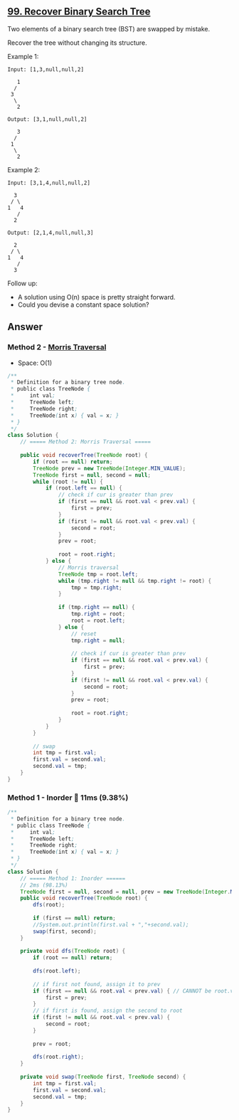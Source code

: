 ## [99. Recover Binary Search Tree](https://leetcode.com/problems/recover-binary-search-tree/)

Two elements of a binary search tree (BST) are swapped by mistake.

Recover the tree without changing its structure.

Example 1:
```
Input: [1,3,null,null,2]

   1
  /
 3
  \
   2

Output: [3,1,null,null,2]

   3
  /
 1
  \
   2
```
Example 2:
```
Input: [3,1,4,null,null,2]

  3
 / \
1   4
   /
  2

Output: [2,1,4,null,null,3]

  2
 / \
1   4
   /
  3
```
Follow up:

- A solution using O(n) space is pretty straight forward.
- Could you devise a constant space solution?

## Answer
### Method 2 - [Morris Traversal](https://leetcode.com/problems/recover-binary-search-tree/discuss/32559/Detail-Explain-about-How-Morris-Traversal-Finds-two-Incorrect-Pointer)
- Space: O(1)
```java
/**
 * Definition for a binary tree node.
 * public class TreeNode {
 *     int val;
 *     TreeNode left;
 *     TreeNode right;
 *     TreeNode(int x) { val = x; }
 * }
 */
class Solution {
    // ===== Method 2: Morris Traversal =====
    
    public void recoverTree(TreeNode root) {
        if (root == null) return;
        TreeNode prev = new TreeNode(Integer.MIN_VALUE);
        TreeNode first = null, second = null;
        while (root != null) {
            if (root.left == null) {
                // check if cur is greater than prev
                if (first == null && root.val < prev.val) {
                    first = prev;
                }
                if (first != null && root.val < prev.val) {
                    second = root;
                }
                prev = root;
                
                root = root.right;
            } else {
                // Morris traversal
                TreeNode tmp = root.left;
                while (tmp.right != null && tmp.right != root) {
                    tmp = tmp.right;
                }
                
                if (tmp.right == null) {
                    tmp.right = root;
                    root = root.left;
                } else {
                    // reset 
                    tmp.right = null;
                    
                    // check if cur is greater than prev
                    if (first == null && root.val < prev.val) {
                        first = prev;
                    }
                    if (first != null && root.val < prev.val) {
                        second = root;
                    }
                    prev = root;
                    
                    root = root.right;
                }
            }
        }
        
        // swap
        int tmp = first.val;
        first.val = second.val;
        second.val = tmp;
    }
}
```
### Method 1 - Inorder :turtle: 11ms (9.38%) 
```java
/**
 * Definition for a binary tree node.
 * public class TreeNode {
 *     int val;
 *     TreeNode left;
 *     TreeNode right;
 *     TreeNode(int x) { val = x; }
 * }
 */
class Solution {
    // ===== Method 1: Inorder ======
    // 2ms (98.13%)
    TreeNode first = null, second = null, prev = new TreeNode(Integer.MIN_VALUE);
    public void recoverTree(TreeNode root) {
        dfs(root);
        
        if (first == null) return;
        //System.out.println(first.val + ","+second.val);
        swap(first, second);
    }
    
    private void dfs(TreeNode root) {
        if (root == null) return;
        
        dfs(root.left);
        
        // if first not found, assign it to prev
        if (first == null && root.val < prev.val) { // CANNOT be root.val <= prev.val because that root.val may also be Integer.MIN_VALUE
            first = prev;
        }
        // if first is found, assign the second to root
        if (first != null && root.val < prev.val) {
            second = root;
        }
        
        prev = root;
        
        dfs(root.right);
    }
    
    private void swap(TreeNode first, TreeNode second) {
        int tmp = first.val;
        first.val = second.val;
        second.val = tmp;
    }
}
```
